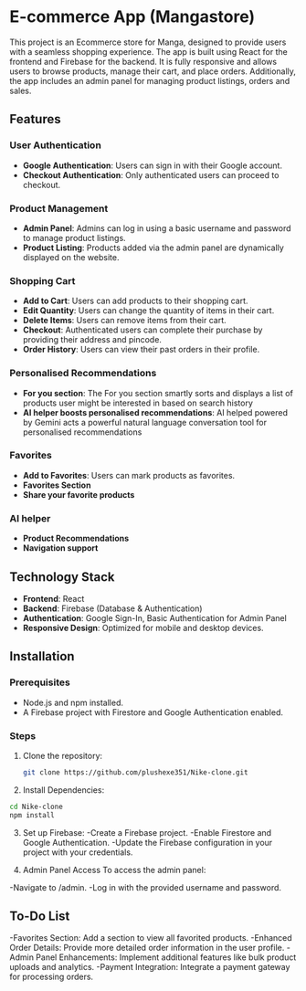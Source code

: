 # E-commerce App (Mangastore)

This project is an Ecommerce store for Manga, designed to provide users with a seamless shopping experience. The app is built using React for the frontend and Firebase for the backend. It is fully responsive and allows users to browse products, manage their cart, and place orders. Additionally, the app includes an admin panel for managing product listings, orders and sales.

## Features

### User Authentication

- **Google Authentication**: Users can sign in with their Google account.
- **Checkout Authentication**: Only authenticated users can proceed to checkout.

### Product Management

- **Admin Panel**: Admins can log in using a basic username and password to manage product listings.
- **Product Listing**: Products added via the admin panel are dynamically displayed on the website.

### Shopping Cart

- **Add to Cart**: Users can add products to their shopping cart.
- **Edit Quantity**: Users can change the quantity of items in their cart.
- **Delete Items**: Users can remove items from their cart.
- **Checkout**: Authenticated users can complete their purchase by providing their address and pincode.
- **Order History**: Users can view their past orders in their profile.

### Personalised Recommendations

- **For you section**: The For you section smartly sorts and displays a list of products user might be interested in based on search history
- **AI helper boosts personalised recommendations**: AI helped powered by Gemini acts a powerful natural language conversation tool for personalised recommendations


### Favorites

- **Add to Favorites**: Users can mark products as favorites.
- **Favorites Section**
- **Share your favorite products**

### AI helper

- **Product Recommendations**
- **Navigation support**


## Technology Stack

- **Frontend**: React
- **Backend**: Firebase (Database & Authentication)
- **Authentication**: Google Sign-In, Basic Authentication for Admin Panel
- **Responsive Design**: Optimized for mobile and desktop devices.

## Installation

### Prerequisites

- Node.js and npm installed.
- A Firebase project with Firestore and Google Authentication enabled.

### Steps

1. Clone the repository:

   ```bash
   git clone https://github.com/plushexe351/Nike-clone.git
   ```

2. Install Dependencies:

```bash
cd Nike-clone
npm install
```

3. Set up Firebase:
   -Create a Firebase project.
   -Enable Firestore and Google Authentication.
   -Update the Firebase configuration in your project with your credentials.

4. Admin Panel Access
   To access the admin panel:

-Navigate to /admin.
-Log in with the provided username and password.

## To-Do List

-Favorites Section: Add a section to view all favorited products.
-Enhanced Order Details: Provide more detailed order information in the user profile.
-Admin Panel Enhancements: Implement additional features like bulk product uploads and analytics.
-Payment Integration: Integrate a payment gateway for processing orders.
